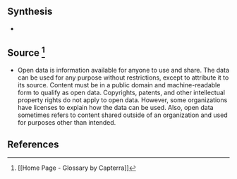 ## Synthesis
- 
## Source [^1]
- Open data is information available for anyone to use and share. The data can be used for any purpose without restrictions, except to attribute it to its source. Content must be in a public domain and machine-readable form to qualify as open data. Copyrights, patents, and other intellectual property rights do not apply to open data. However, some organizations have licenses to explain how the data can be used. Also, open data sometimes refers to content shared outside of an organization and used for purposes other than intended.
## References

[^1]: [[Home Page - Glossary by Capterra]]
